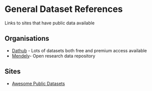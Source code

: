# General Dataset References
Links to sites that have public data available

## Organisations
* [Dathub](https://datahub.io/docs/about) - Lots of datasets both free and premium access available
* [Mendely](https://data.mendeley.com/)-  Open research data repository

## Sites
* [Awesome Public Datasets](https://github.com/awesomedata/awesome-public-datasets)
